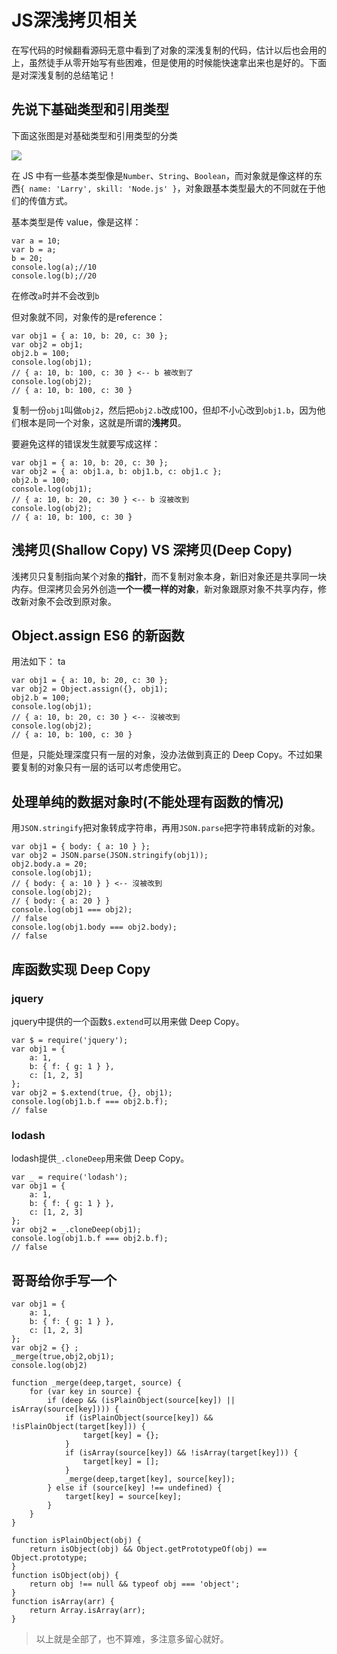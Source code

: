 # JS深浅拷贝相关

在写代码的时候翻看源码无意中看到了对象的深浅复制的代码，估计以后也会用的上，虽然徒手从零开始写有些困难，但是使用的时候能快速拿出来也是好的。下面是对深浅复制的总结笔记！

## 先说下基础类型和引用类型

下面这张图是对基础类型和引用类型的分类

![](http://xiangsongtao.com/uploads/1474693606000.png "")

在 JS 中有一些基本类型像是```Number```、```String```、```Boolean```，而对象就是像这样的东西```{ name: 'Larry', skill: 'Node.js' }```，对象跟基本类型最大的不同就在于他们的传值方式。

基本类型是传 value，像是这样：

```
var a = 10;
var b = a;
b = 20;
console.log(a);//10
console.log(b);//20
```

在修改```a```时并不会改到```b```

但对象就不同，对象传的是reference：

```
var obj1 = { a: 10, b: 20, c: 30 };
var obj2 = obj1;
obj2.b = 100;
console.log(obj1);
// { a: 10, b: 100, c: 30 } <-- b 被改到了
console.log(obj2);
// { a: 10, b: 100, c: 30 }
```
复制一份```obj1```叫做```obj2```，然后把```obj2.b```改成100，但却不小心改到```obj1.b```，因为他们根本是同一个对象，这就是所谓的**浅拷贝**。

要避免这样的错误发生就要写成这样：

```
var obj1 = { a: 10, b: 20, c: 30 };
var obj2 = { a: obj1.a, b: obj1.b, c: obj1.c };
obj2.b = 100;
console.log(obj1);
// { a: 10, b: 20, c: 30 } <-- b 沒被改到
console.log(obj2);
// { a: 10, b: 100, c: 30 }
```

## 浅拷贝(Shallow Copy) VS 深拷贝(Deep Copy)

浅拷贝只复制指向某个对象的**指针**，而不复制对象本身，新旧对象还是共享同一块内存。但深拷贝会另外创造**一个一模一样的对象**，新对象跟原对象不共享内存，修改新对象不会改到原对象。

## Object.assign ES6 的新函数

用法如下：
ta
```
var obj1 = { a: 10, b: 20, c: 30 };
var obj2 = Object.assign({}, obj1);
obj2.b = 100;
console.log(obj1);
// { a: 10, b: 20, c: 30 } <-- 沒被改到
console.log(obj2);
// { a: 10, b: 100, c: 30 }
```

但是，只能处理深度只有一层的对象，没办法做到真正的 Deep Copy。不过如果要复制的对象只有一层的话可以考虑使用它。

## 处理单纯的数据对象时(不能处理有函数的情况)

用```JSON.stringify```把对象转成字符串，再用```JSON.parse```把字符串转成新的对象。


```
var obj1 = { body: { a: 10 } };
var obj2 = JSON.parse(JSON.stringify(obj1));
obj2.body.a = 20;
console.log(obj1);
// { body: { a: 10 } } <-- 沒被改到
console.log(obj2);
// { body: { a: 20 } }
console.log(obj1 === obj2);
// false
console.log(obj1.body === obj2.body);
// false
```

## 库函数实现 Deep Copy

### jquery

jquery中提供的一个函数```$.extend```可以用来做 Deep Copy。

```
var $ = require('jquery');
var obj1 = {
    a: 1,
    b: { f: { g: 1 } },
    c: [1, 2, 3]
};
var obj2 = $.extend(true, {}, obj1);
console.log(obj1.b.f === obj2.b.f);
// false
```
### lodash

lodash提供```_.cloneDeep```用来做 Deep Copy。

```
var _ = require('lodash');
var obj1 = {
    a: 1,
    b: { f: { g: 1 } },
    c: [1, 2, 3]
};
var obj2 = _.cloneDeep(obj1);
console.log(obj1.b.f === obj2.b.f);
// false
```

## 哥哥给你手写一个

```
var obj1 = {
    a: 1,
    b: { f: { g: 1 } },
    c: [1, 2, 3]
};
var obj2 = {} ;
_merge(true,obj2,obj1);
console.log(obj2)

function _merge(deep,target, source) {
    for (var key in source) {
        if (deep && (isPlainObject(source[key]) || isArray(source[key]))) {
            if (isPlainObject(source[key]) && !isPlainObject(target[key])) {
                target[key] = {};
            }
            if (isArray(source[key]) && !isArray(target[key])) {
                target[key] = [];
            }
            _merge(deep,target[key], source[key]);
        } else if (source[key] !== undefined) {
            target[key] = source[key];
        }
    }
}

function isPlainObject(obj) {
    return isObject(obj) && Object.getPrototypeOf(obj) == Object.prototype;
}
function isObject(obj) {
    return obj !== null && typeof obj === 'object';
}
function isArray(arr) {
    return Array.isArray(arr);
}
```



> 以上就是全部了，也不算难，多注意多留心就好。

